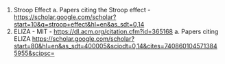 1. Stroop Effect
   a. Papers citing the Stroop effect - https://scholar.google.com/scholar?start=10&q=stroop+effect&hl=en&as_sdt=0,14
2. ELIZA - MIT - https://dl.acm.org/citation.cfm?id=365168
    a. Papers citing ELIZA https://scholar.google.com/scholar?start=80&hl=en&as_sdt=400005&sciodt=0,14&cites=7408601045713845955&scipsc=
